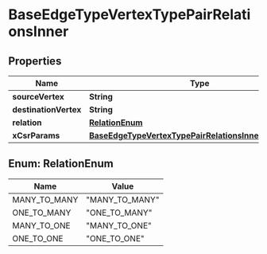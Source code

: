 

# BaseEdgeTypeVertexTypePairRelationsInner


## Properties

| Name | Type | Description | Notes |
|------------ | ------------- | ------------- | -------------|
|**sourceVertex** | **String** |  |  [optional] |
|**destinationVertex** | **String** |  |  [optional] |
|**relation** | [**RelationEnum**](#RelationEnum) |  |  [optional] |
|**xCsrParams** | [**BaseEdgeTypeVertexTypePairRelationsInnerXCsrParams**](BaseEdgeTypeVertexTypePairRelationsInnerXCsrParams.md) |  |  [optional] |



## Enum: RelationEnum

| Name | Value |
|---- | -----|
| MANY_TO_MANY | &quot;MANY_TO_MANY&quot; |
| ONE_TO_MANY | &quot;ONE_TO_MANY&quot; |
| MANY_TO_ONE | &quot;MANY_TO_ONE&quot; |
| ONE_TO_ONE | &quot;ONE_TO_ONE&quot; |



